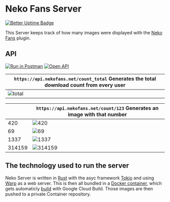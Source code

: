 # Neko Fans Server
[![Better Uptime Badge](https://betteruptime.com/status-badges/v1/monitor/iomh.svg)](https://betteruptime.com/?utm_source=status_badge)

This Server keeps track of how many images were displayed with the [Neko Fans](https://github.com/Meisterlala/NekoFans) plugin.

## API

[![Run in Postman](https://run.pstmn.io/button.svg)](https://app.getpostman.com/run-collection/23047093-1b309b0f-b56c-404e-9ff0-7321b09ae2c2?action=collection%2Ffork&collection-url=entityId%3D23047093-1b309b0f-b56c-404e-9ff0-7321b09ae2c2%26entityType%3Dcollection%26workspaceId%3D3f8f09fb-fa15-4552-bd71-a6644cd4e11e)
[![Open API](https://img.shields.io/badge/Open%20API%203.0.0-try%20it%20out-green?style=for-the-badge&logo=swagger)](https://app.swaggerhub.com/apis/Meisterlala/Neko-Server/1.0.0)

| `https://api.nekofans.net/count_total` Generates the total download count from every user |
| --- |
| ![total](https://api.nekofans.net/count_total) |

|      | `https://api.nekofans.net/count/123` Generates an image with that number |
| ---  | --- |
| 420  | ![420](https://api.nekofans.net/count/420) |
| 69   | ![69](https://api.nekofans.net/count/69) |
| 1337 | ![1337](https://api.nekofans.net/count/1337) |
| 314159 | ![314159](https://api.nekofans.net/count/314159) |

## The technology used to run the server

Neko Server is written in [Rust](https://www.rust-lang.org/) with the asyc framework [Tokio](https://tokio.rs/) and using [Warp](https://github.com/seanmonstar/warp) as a web server. This is then all bundled in a [Docker container](Dockerfile), which gets automaticly [build](cloudbuild.yaml) with Google Cloud Build. Those images are then pushed to a private Container repository.

